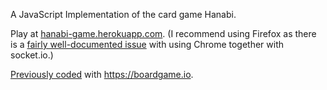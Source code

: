 A JavaScript Implementation of the card game Hanabi.

Play at [hanabi-game.herokuapp.com](https://hanabi-game.herokuapp.com). (I recommend using Firefox as there is a [fairly well-documented issue](https://github.com/socketio/socket.io/issues/3259) with using Chrome together with socket.io.)

[Previously coded](https://github.com/andrwmillr/hanabi-2) with https://boardgame.io.

